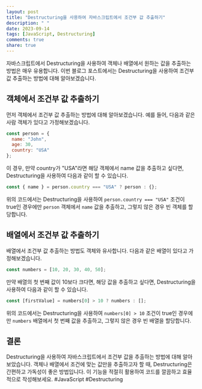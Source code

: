 ```yaml
---
layout: post
title: "Destructuring을 사용하여 자바스크립트에서 조건부 값 추출하기"
description: " "
date: 2023-09-14
tags: [JavaScript, Destructuring]
comments: true
share: true
---
```


자바스크립트에서 Destructuring을 사용하여 객체나 배열에서 원하는 값을 추출하는 방법은 매우 유용합니다. 이번 블로그 포스트에서는 Destructuring을 사용하여 조건부 값 추출하는 방법에 대해 알아보겠습니다.

## 객체에서 조건부 값 추출하기

먼저 객체에서 조건부 값 추출하는 방법에 대해 알아보겠습니다. 예를 들어, 다음과 같은 사람 객체가 있다고 가정해보겠습니다.

```javascript
const person = {
  name: "John",
  age: 30,
  country: "USA"
};
```

이 경우, 만약 country가 "USA"라면 해당 객체에서 name 값을 추출하고 싶다면, Destructuring을 사용하여 다음과 같이 할 수 있습니다.

```javascript
const { name } = person.country === "USA" ? person : {};
```

위의 코드에서는 Destructuring을 사용하여 `person.country === "USA"` 조건이 true인 경우에만 `person` 객체에서 `name` 값을 추출하고, 그렇지 않은 경우 빈 객체를 할당합니다.

## 배열에서 조건부 값 추출하기

배열에서 조건부 값 추출하는 방법도 객체와 유사합니다. 다음과 같은 배열이 있다고 가정해보겠습니다.

```javascript
const numbers = [10, 20, 30, 40, 50];
```

만약 배열의 첫 번째 값이 10보다 크다면, 해당 값을 추출하고 싶다면, Destructuring을 사용하여 다음과 같이 할 수 있습니다.

```javascript
const [firstValue] = numbers[0] > 10 ? numbers : [];
```

위의 코드에서는 Destructuring을 사용하여 `numbers[0] > 10` 조건이 true인 경우에만 `numbers` 배열에서 첫 번째 값을 추출하고, 그렇지 않은 경우 빈 배열을 할당합니다.

## 결론

Destructuring을 사용하여 자바스크립트에서 조건부 값을 추출하는 방법에 대해 알아보았습니다. 객체나 배열에서 조건에 맞는 값만을 추출하고자 할 때, Destructuring은 간편하고 가독성이 좋은 방법입니다. 이 기능을 적절히 활용하여 코드를 깔끔하고 효율적으로 작성해보세요. #JavaScript #Destructuring